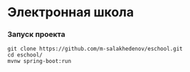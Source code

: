 # Электронная школа

### Запуск проекта

    git clone https://github.com/m-salakhedenov/eschool.git
    cd eschool/
    mvnw spring-boot:run
  
